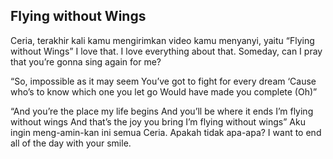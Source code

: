 ## Flying without Wings

Ceria, terakhir kali kamu mengirimkan video kamu menyanyi, yaitu “Flying without Wings” I love that. I love everything about that. Someday, can I pray that you’re gonna sing again for me?

“So, impossible as it may seem You’ve got to fight for every dream ‘Cause who’s to know which one you let go Would have made you complete (Oh)”

“And you’re the place my life begins And you’ll be where it ends I’m flying without wings And that’s the joy you bring I’m flying without wings” Aku ingin meng-amin-kan ini semua Ceria. Apakah tidak apa-apa? I want to end all of the day with your smile.
